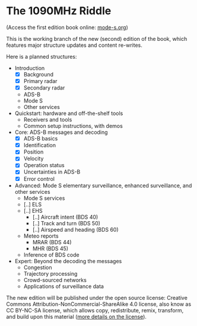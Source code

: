 The 1090MHz Riddle
============================================================

(Access the first edition book online: [mode-s.org](http://mode-s.org))

This is the working branch of the new (second) edition of the book, which features major structure updates and content re-writes.

Here is a planned structures:

- Introduction
  - [x] Background
  - [x] Primary radar
  - [x] Secondary radar
  - ADS-B
  - Mode S
  - Other services
- Quickstart: hardware and off-the-shelf tools
  - Receivers and tools
  - Common setup instructions, with demos
- Core: ADS-B messages and decoding
  - [x] ADS-B basics
  - [x] Identification
  - [x] Position
  - [x] Velocity
  - [x] Operation status
  - [x] Uncertainties in ADS-B
  - [x] Error control
- Advanced: Mode S elementary surveillance, enhanced surveillance, and other services
  - Mode S services
  - [..] ELS
  - [..] EHS
    - [..] Aircraft intent (BDS 40)
    - [..] Track and turn (BDS 50)
    - [..] Airspeed and heading (BDS 60)
  - Meteo reports
    - MRAR (BDS 44)
    - MHR (BDS 45)
  - Inference of BDS code
- Expert: Beyond the decoding the messages
  - Congestion
  - Trajectory processing
  - Crowd-sourced networks
  - Applications of surveillance data


The new edition will be published under the open source license: Creative Commons Attribution-NonCommercial-ShareAlike 4.0 license, also know as CC BY-NC-SA license, which allows copy, redistribute, remix, transform, and build upon this material ([more details on the license](https://creativecommons.org/licenses/by-nc-sa/4.0/)).
